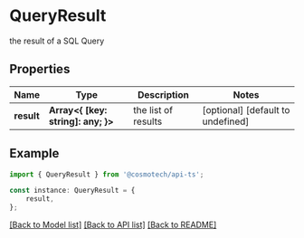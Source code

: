 # QueryResult

the result of a SQL Query

## Properties

Name | Type | Description | Notes
------------ | ------------- | ------------- | -------------
**result** | **Array&lt;{ [key: string]: any; }&gt;** | the list of results | [optional] [default to undefined]

## Example

```typescript
import { QueryResult } from '@cosmotech/api-ts';

const instance: QueryResult = {
    result,
};
```

[[Back to Model list]](../README.md#documentation-for-models) [[Back to API list]](../README.md#documentation-for-api-endpoints) [[Back to README]](../README.md)
